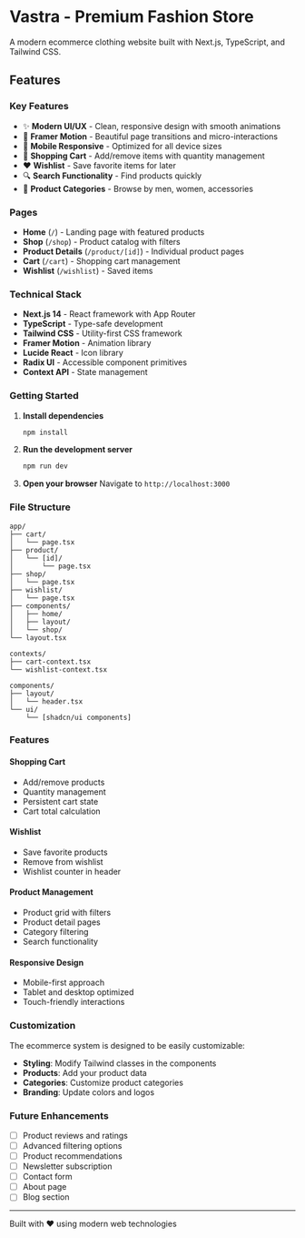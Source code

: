 # Vastra - Premium Fashion Store

A modern ecommerce clothing website built with Next.js, TypeScript, and Tailwind CSS.

## Features

### Key Features
- ✨ **Modern UI/UX** - Clean, responsive design with smooth animations
- 🎨 **Framer Motion** - Beautiful page transitions and micro-interactions
- 📱 **Mobile Responsive** - Optimized for all device sizes
- 🛒 **Shopping Cart** - Add/remove items with quantity management
- ❤️ **Wishlist** - Save favorite items for later
- 🔍 **Search Functionality** - Find products quickly
- 🎯 **Product Categories** - Browse by men, women, accessories

### Pages
- **Home** (`/`) - Landing page with featured products
- **Shop** (`/shop`) - Product catalog with filters
- **Product Details** (`/product/[id]`) - Individual product pages
- **Cart** (`/cart`) - Shopping cart management
- **Wishlist** (`/wishlist`) - Saved items

### Technical Stack
- **Next.js 14** - React framework with App Router
- **TypeScript** - Type-safe development
- **Tailwind CSS** - Utility-first CSS framework
- **Framer Motion** - Animation library
- **Lucide React** - Icon library
- **Radix UI** - Accessible component primitives
- **Context API** - State management

### Getting Started

1. **Install dependencies**
   ```bash
   npm install
   ```

2. **Run the development server**
   ```bash
   npm run dev
   ```

3. **Open your browser**
   Navigate to `http://localhost:3000`

### File Structure
```
app/
├── cart/
│   └── page.tsx
├── product/
│   └── [id]/
│       └── page.tsx
├── shop/
│   └── page.tsx
├── wishlist/
│   └── page.tsx
├── components/
│   ├── home/
│   ├── layout/
│   └── shop/
└── layout.tsx

contexts/
├── cart-context.tsx
└── wishlist-context.tsx

components/
├── layout/
│   └── header.tsx
└── ui/
    └── [shadcn/ui components]
```

### Features

#### Shopping Cart
- Add/remove products
- Quantity management
- Persistent cart state
- Cart total calculation

#### Wishlist
- Save favorite products
- Remove from wishlist
- Wishlist counter in header

#### Product Management
- Product grid with filters
- Product detail pages
- Category filtering
- Search functionality

#### Responsive Design
- Mobile-first approach
- Tablet and desktop optimized
- Touch-friendly interactions

### Customization

The ecommerce system is designed to be easily customizable:

- **Styling**: Modify Tailwind classes in the components
- **Products**: Add your product data
- **Categories**: Customize product categories
- **Branding**: Update colors and logos

### Future Enhancements

- [ ] Product reviews and ratings
- [ ] Advanced filtering options
- [ ] Product recommendations
- [ ] Newsletter subscription
- [ ] Contact form
- [ ] About page
- [ ] Blog section

---

Built with ❤️ using modern web technologies 
